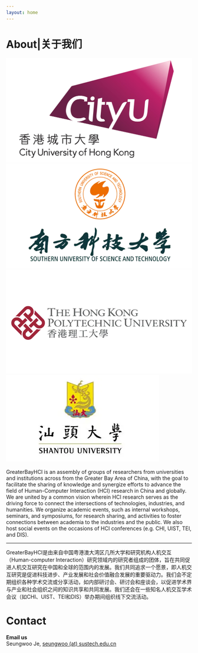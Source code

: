 ```yaml
---
layout: home
---
```


<h1>About|关于我们</h1>

<div class="logo-grid">
    <div class="logo-grid-item">
        <img src="\assets\img\CityUHK Logo.webp" alt="faculty" />
    </div>
    <div class="logo-grid-item">
        <img src="\assets\img\SUSTech.webp" alt="faculty" />
    </div>
    <div class="logo-grid-item">
        <img src="\assets\img\PolyU.webp" alt="faculty" />
    </div>
    <div class="logo-grid-item">
        <img src="\assets\img\STU.webp" alt="faculty" />
    </div>
</div>
<br/>
GreaterBayHCI is an assembly of groups of researchers from universities and institutions across from the Greater Bay Area of China, with the goal to facilitate the sharing of knowledge and synergize efforts to advance the field of Human-Computer Interaction (HCI) research in China and globally. We are united by a common vision wherein HCI research serves as the driving force to connect the intersections of technologies, industries, and humanities. We organize academic events, such as internal workshops, seminars, and symposiums, for research sharing, and activities to foster connections between academia to the industries and the public. We also host social events on the occasions of HCI conferences (e.g. CHI, UIST, TEI, and DIS).

---

GreaterBayHCI是由来自中国粤港澳大湾区几所大学和研究机构人机交互（Human-computer Interaction）研究领域内的研究者组成的团体，旨在共同促进人机交互研究在中国和全球的范围内的发展。我们共同追求一个愿景，即人机交互研究是促进科技进步、产业发展和社会价值融合发展的重要驱动力。我们会不定期组织各种学术交流或分享活动，如内部研讨会、研讨会和座谈会，以促进学术界与产业和社会组织之间的知识共享和共同发展。我们还会在一些知名人机交互学术会议（如CHI、UIST、TEI和DIS）举办期间组织线下交流活动。

# Contact
**Email us** <br/>
Seungwoo Je, <a href="mailto:seungwoo@sustech.edu.cn">seungwoo (at) sustech.edu.cn</a>
